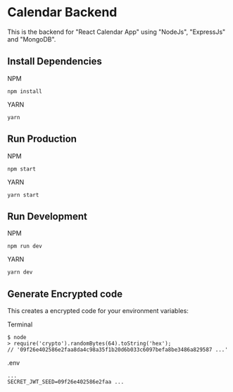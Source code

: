 # Calendar Backend

This is the backend for "React Calendar App" using "NodeJs", "ExpressJs" and "MongoDB".

## Install Dependencies

NPM
```
npm install
```

YARN
```
yarn
```

## Run Production

NPM
```
npm start
```

YARN
```
yarn start
```

## Run Development

NPM
```
npm run dev
```

YARN
```
yarn dev
```

## Generate Encrypted code

This creates a encrypted code for your environment variables:

Terminal

```
$ node
> require('crypto').randomBytes(64).toString('hex');
// '09f26e402586e2faa8da4c98a35f1b20d6b033c6097befa8be3486a829587 ...'
```

.env

```
...
SECRET_JWT_SEED=09f26e402586e2faa ...
```